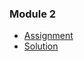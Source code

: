 ### Module 2
- [Assignment](https://ngzhekai.github.io/Coursera-Module-2-Coding-Assignment/)
- [Solution](https://github.com/ngzhekai/coursera-front-end-web-development-course/tree/main/Module-2)
